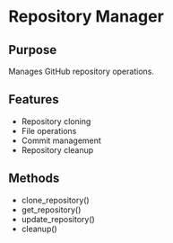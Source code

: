 # Repository Manager

## Purpose
Manages GitHub repository operations.

## Features
- Repository cloning
- File operations
- Commit management
- Repository cleanup

## Methods
- clone_repository()
- get_repository()
- update_repository()
- cleanup()
